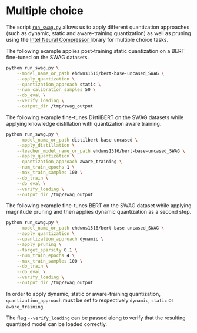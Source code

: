 <!---
Copyright 2020 The HuggingFace Team. All rights reserved.

Licensed under the Apache License, Version 2.0 (the "License");
you may not use this file except in compliance with the License.
You may obtain a copy of the License at

    http://www.apache.org/licenses/LICENSE-2.0

Unless required by applicable law or agreed to in writing, software
distributed under the License is distributed on an "AS IS" BASIS,
WITHOUT WARRANTIES OR CONDITIONS OF ANY KIND, either express or implied.
See the License for the specific language governing permissions and
limitations under the License.
-->

# Multiple choice 

The script [`run_swag.py`](https://github.com/huggingface/optimum-intel/blob/main/examples/neural_compressor/multiple-choice/run_swag.py) 
allows us to apply different quantization approaches (such as dynamic, static and aware-training quantization) as well as pruning 
using the [Intel Neural Compressor ](https://github.com/intel/neural-compressor) library for 
multiple choice tasks.

The following example applies post-training static quantization on a BERT fine-tuned on the SWAG datasets.

```bash
python run_swag.py \
    --model_name_or_path ehdwns1516/bert-base-uncased_SWAG \
    --apply_quantization \
    --quantization_approach static \
    --num_calibration_samples 50 \
    --do_eval \
    --verify_loading \
    --output_dir /tmp/swag_output
```

The following example fine-tunes DistilBERT on the SWAG datasets while applying knowledge distillation with quantization aware training.

```bash
python run_swag.py \
    --model_name_or_path distilbert-base-uncased \
    --apply_distillation \
    --teacher_model_name_or_path ehdwns1516/bert-base-uncased_SWAG \
    --apply_quantization \
    --quantization_approach aware_training \
    --num_train_epochs 1 \
    --max_train_samples 100 \
    --do_train \
    --do_eval \
    --verify_loading \
    --output_dir /tmp/swag_output
```

The following example fine-tunes BERT on the SWAG dataset while applying magnitude pruning and then applies 
dynamic quantization as a second step.

```bash
python run_swag.py \
    --model_name_or_path ehdwns1516/bert-base-uncased_SWAG \
    --apply_quantization \
    --quantization_approach dynamic \
    --apply_pruning \
    --target_sparsity 0.1 \
    --num_train_epochs 4 \
    --max_train_samples 100 \
    --do_train \
    --do_eval \
    --verify_loading \
    --output_dir /tmp/swag_output
```

In order to apply dynamic, static or aware-training quantization, `quantization_approach` must be set to 
respectively `dynamic`, `static` or `aware_training`.

The flag `--verify_loading` can be passed along to verify that the resulting quantized model can be loaded correctly.
